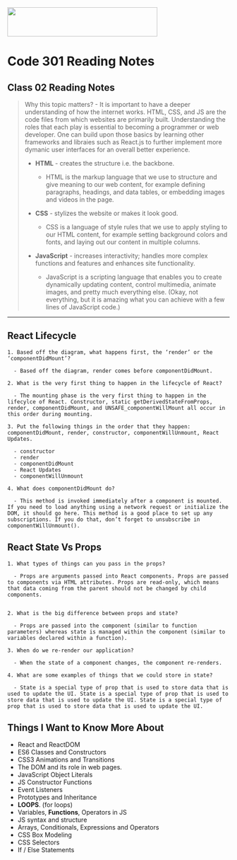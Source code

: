 <img src="https://members-csforall.imgix.net/members/logos/code-fellows-logo-horizontal-2-color-black.png" width="340" height="66">  

# Code 301 Reading Notes

## Class 02 Reading Notes

> Why this topic matters? - It is important to have a deeper understanding of how the internet works. HTML, CSS, and JS are the code files from which websites are primarily built. Understanding the roles that each play is essential to becoming a programmer or web developer. One can build upon those basics by learning other frameworks and libraies such as React.js to further implement more dymanic user interfaces for an overall better experience.
>
> - **HTML** - creates the structure i.e. the backbone.
>   - HTML is the markup language that we use to structure and give meaning to our web content, for example defining paragraphs, headings, and data tables, or embedding images and videos in the page.
> - **CSS** - stylizes the website or makes it look good.
>  
>   - CSS is a language of style rules that we use to apply styling to our HTML content, for example setting background colors and fonts, and laying out our content in multiple columns.
> - **JavaScript** - increases interactivity; handles more complex functions and features and enhances site functionality.
>  
>   - JavaScript is a scripting language that enables you to create dynamically updating content, control multimedia, animate images, and pretty much everything else. (Okay, not everything, but it is amazing what you can achieve with a few lines of JavaScript code.)
>  
---

## React Lifecycle

```
1. Based off the diagram, what happens first, the ‘render’ or the ‘componentDidMount’?

  - Based off the diagram, render comes before componentDidMount.

2. What is the very first thing to happen in the lifecycle of React? 

  - The mounting phase is the very first thing to happen in the lifecylce of React. Constructor, static getDerivedStateFromProps, render, componentDidMount, and UNSAFE_componentWillMount all occur in this order during mounting.

3. Put the following things in the order that they happen: componentDidMount, render, constructor, componentWillUnmount, React Updates.

  - constructor
  - render
  - componentDidMount
  - React Updates
  - componentWillUnmount

4. What does componentDidMount do?

  - This method is invoked immediately after a component is mounted. If you need to load anything using a network request or initialize the DOM, it should go here. This method is a good place to set up any subscriptions. If you do that, don’t forget to unsubscribe in componentWillUnmount().

```

## React State Vs Props

```
1. What types of things can you pass in the props?

  - Props are arguments passed into React components. Props are passed to components via HTML attributes. Props are read-only, which means that data coming from the parent should not be changed by child components.


2. What is the big difference between props and state?

  - Props are passed into the component (similar to function parameters) whereas state is managed within the component (similar to variables declared within a function).

3. When do we re-render our application?

  - When the state of a component changes, the component re-renders.

4. What are some examples of things that we could store in state?

  - State is a special type of prop that is used to store data that is used to update the UI. State is a special type of prop that is used to store data that is used to update the UI. State is a special type of prop that is used to store data that is used to update the UI.

```

## Things I Want to Know More About

- React and ReactDOM
- ES6 Classes and Constructors
- CSS3 Animations and Transitions
- The DOM and its role in web pages.
- JavaScript Object Literals
- JS Constructor Functions
- Event Listeners
- Prototypes and Inheritance
- **LOOPS**. (for loops)
- Variables, **Functions**, Operators in JS
- JS syntax and structure
- Arrays, Conditionals, Expressions and Operators
- CSS Box Modeling
- CSS Selectors
- If / Else Statements
